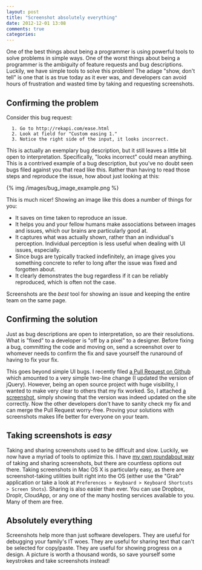 ```yaml
---
layout: post
title: "Screenshot absolutely everything"
date: 2012-12-01 13:08
comments: true
categories:
---
```


One of the best things about being a programmer is using powerful tools to solve problems in simple ways.  One of the worst things about being a programmer is the ambiguity of feature requests and bug descriptions.  Luckily, we have simple tools to solve this problem!  The adage "show, don't tell" is one that is as true today as it ever was, and developers can avoid hours of frustration and wasted time by taking and requesting screenshots.

## Confirming the problem

Consider this bug request:

```
  1. Go to http://rekapi.com/ease.html
  2. Look at field for "Custom easing 1."
  3. Notice the right side of the input, it looks incorrect.
```

This is actually an exemplary bug description, but it still leaves a little bit open to interpretation.  Specifically, "looks incorrect" could mean anything.  This is a contrived example of a bug description, but you've no doubt seen bugs filed against you that read like this.  Rather than having to read those steps and reproduce the issue, how about just looking at this:

{% img /images/bug_image_example.png %}

This is much nicer!  Showing an image like this does a number of things for you:

  * It saves on time taken to reproduce an issue.
  * It helps you and your fellow humans make associations between images and issues, which our brains are particularly good at.
  * It captures what was actually shown, rather than an individual's perception.  Individual perception is less useful when dealing with UI issues, especially.
  * Since bugs are typically tracked indefinitely, an image gives you something concrete to refer to long after the issue was fixed and forgotten about.
  * It clearly demonstrates the bug regardless if it can be reliably reproduced, which is often not the case.

Screenshots are the _best_ tool for showing an issue and keeping the entire team on the same page.

## Confirming the solution

Just as bug descriptions are open to interpretation, so are their resolutions.  What is "fixed" to a developer is "off by a pixel" to a designer.  Before fixing a bug, committing the code and moving on, send a screenshot over to whomever needs to confirm the fix and save yourself the runaround of having to fix your fix.

This goes beyond simple UI bugs.  I recently filed [a Pull Request on Github](https://github.com/jquery/web-base-template/pull/137) which amounted to a very simple two-line change (I updated the version of jQuery).  However, being an open source project with huge visibility, I wanted to make very clear to others that my fix worked.  So, I attached [a screenshot](https://www.dropbox.com/s/85zo9e1mdkfnzuc/Screen%20Shot%202012-12-01%20at%2012.28.42%20PM.PNG?m), simply showing that the version was indeed updated on the site correctly.  Now the other developers don't have to sanity check my fix and can merge the Pull Request worry-free.  Proving your solutions with screenshots makes life better for everyone on your team.

## Taking screenshots is _easy_

Taking and sharing screenshots used to be difficult and slow.  Luckily, we now have a myriad of tools to optimize this.  I have [my own roundabout way](http://www.youtube.com/watch?v=xzNQZVMLnIw) of taking and sharing screenshots, but there are countless options out there.  Taking screenshots in Mac OS X is particularly easy, as there are screenshot-taking utilities built right into the OS (either use the "Grab" application or take a look at `Preferences > Keyboard > Keyboard Shortcuts > Screen Shots`).  Sharing is also easier than ever.  You can use Dropbox, Droplr, CloudApp, or any one of the many hosting services available to you.  Many of them are free.

## Absolutely everything

Screenshots help more than just software developers.  They are useful for debugging your family's IT woes.  They are useful for sharing text that can't be selected for copy/paste.  They are useful for showing progress on a design.  A picture is worth a thousand words, so save yourself some keystrokes and take screenshots instead!
